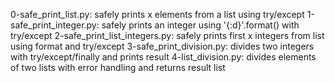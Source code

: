 0-safe_print_list.py: safely prints x elements from a list using try/except
1-safe_print_integer.py: safely prints an integer using '{:d}'.format() with try/except
2-safe_print_list_integers.py: safely prints first x integers from list using format and try/except
3-safe_print_division.py: divides two integers with try/except/finally and prints result
4-list_division.py: divides elements of two lists with error handling and returns result list
